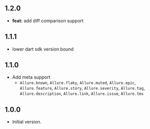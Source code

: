 ## 1.2.0

- **feat:** add diff comparison support


## 1.1.1

- lower dart sdk version bound

## 1.1.0

- Add meta support
    - `Allure.known`, `Allure.flaky`, `Allure.muted`, `Allure.epic`, `Allure.feature`, `Allure.story`, `Allure.severity`, `Allure.tag`, `Allure.description`, `Allure.link`, `Allure.issue`, `Allure.tms`

## 1.0.0

- Initial version.
